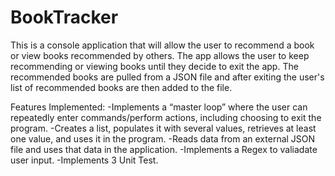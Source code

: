 # BookTracker
This is a console application that will allow the user to recommend a book or view books recommended by others. The app allows the user to keep recommending or viewing books until
they decide to exit the app. The recommended books are pulled from a JSON file and after exiting the user's list of recommended books are then added to the file.

Features Implemented:
-Implements a “master loop” where the user can repeatedly enter commands/perform actions, including choosing to exit the program.
-Creates a list, populates it with several values, retrieves at least one value, and uses it in the program.
-Reads data from an external JSON file and uses that data in the application.
-Implements a Regex to valiadate user input.
-Implements 3 Unit Test.
